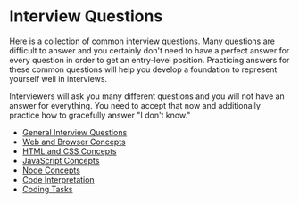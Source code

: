# Interview Questions

Here is a collection of common interview questions. Many questions are difficult to answer and you certainly don't need to have a perfect answer for every question in order to get an entry-level position. Practicing answers for these common questions will help you develop a foundation to represent yourself well in interviews.

Interviewers will ask you many different questions and you will not have an answer for everything. You need to accept that now and additionally practice how to gracefully answer "I don't know."

- [General Interview Questions](./00-general-interview-questions.md)
- [Web and Browser Concepts](./01-web-browser-concepts.md)
- [HTML and CSS Concepts](./02-html-css-concepts.md)
- [JavaScript Concepts](./03-javascript-concepts.md)
- [Node Concepts](./04-node-concepts.md)
- [Code Interpretation](./05-code-interpretation.md)
- [Coding Tasks](./06-coding-tasks.md)
